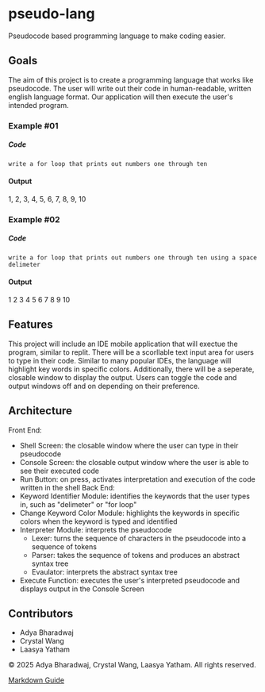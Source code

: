 # pseudo-lang
Pseudocode based programming language to make coding easier.

## Goals
The aim of this project is to create a programming language that works like pseudocode. The user will write out their code in human-readable, written english language format. Our application will then execute the user's intended program. 

### Example #01

##### Code
`write a for loop that prints out numbers one through ten`

#### Output
1, 2, 3, 4, 5, 6, 7, 8, 9, 10

### Example #02

##### Code
`write a for loop that prints out numbers one through ten using a space delimeter`

#### Output
1 2 3 4 5 6 7 8 9 10

## Features
This project will include an IDE mobile application that will exectue the program, similar to replit. There will be a scorllable text input area for users to type in their code. Similar to many popular IDEs, the language will highlight key words in specific colors. 
Additionally, there will be a seperate, closable window to display the output. Users can toggle the code and output windows off and on depending on their preference.

## Architecture
Front End:
  - Shell Screen: the closable window where the user can type in their pseudocode
  - Console Screen: the closable output window where the user is able to see their executed code
  - Run Button: on press, activates interpretation and execution of the code written in the shell
Back End:
  - Keyword Identifier Module: identifies the keywords that the user types in, such as "delimeter" or "for loop"
  - Change Keyword Color Module: highlights the keywords in specific colors when the keyword is typed and identified 
  - Interpreter Module: interprets the pseudocode
      - Lexer: turns the sequence of characters in the pseudocode into a sequence of tokens
      - Parser: takes the sequence of tokens and produces an abstract syntax tree 
      - Evaulator: interprets the abstract syntax tree
  - Execute Function: executes the user's interpreted pseudocode and displays output in the Console Screen

## Contributors
- Adya Bharadwaj
- Crystal Wang
- Laasya Yatham

&copy; 2025 Adya Bharadwaj, Crystal Wang, Laasya Yatham. All rights reserved.

[Markdown Guide](https://docs.github.com/en/get-started/writing-on-github/getting-started-with-writing-and-formatting-on-github/basic-writing-and-formatting-syntax)
